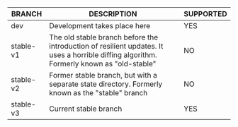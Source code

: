 | BRANCH    | DESCRIPTION                                                                                                                              | SUPPORTED |
|-----------|------------------------------------------------------------------------------------------------------------------------------------------|-----------|
| dev       | Development takes place here                                                                                                             | YES       |
| stable-v1 | The old stable branch before the introduction of resilient updates. It uses a horrible diffing algorithm. Formerly known as "old-stable" | NO        |
| stable-v2 | Former stable branch, but with a separate state directory. Formerly known as the "stable" branch                                         | NO        |
| stable-v3 | Current stable branch                                                                                                                    | YES       |